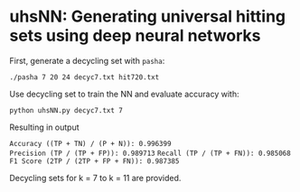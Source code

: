 # uhsNN: Generating universal hitting sets using deep neural networks

First, generate a decycling set with `pasha`:

`./pasha 7 20 24 decyc7.txt hit720.txt`

Use decycling set to train the NN and evaluate accuracy with:

`python uhsNN.py decyc7.txt 7`

Resulting in output

`Accuracy ((TP + TN) / (P + N)): 0.996399`<br>
`Precision (TP / (TP + FP)): 0.989713`
`Recall (TP / (TP + FN)): 0.985068`
`F1 Score (2TP / (2TP + FP + FN)): 0.987385`

Decycling sets for k = 7 to k = 11 are provided.



